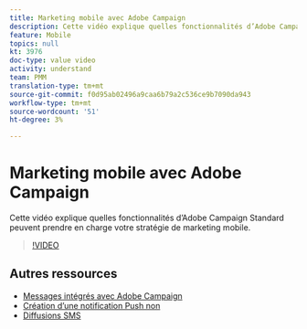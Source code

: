 ```yaml
---
title: Marketing mobile avec Adobe Campaign
description: Cette vidéo explique quelles fonctionnalités d’Adobe Campaign Standard peuvent prendre en charge votre stratégie de marketing mobile.
feature: Mobile
topics: null
kt: 3976
doc-type: value video
activity: understand
team: PMM
translation-type: tm+mt
source-git-commit: f0d95ab02496a9caa6b79a2c536ce9b7090da943
workflow-type: tm+mt
source-wordcount: '51'
ht-degree: 3%

---
```



# Marketing mobile avec Adobe Campaign

Cette vidéo explique quelles fonctionnalités d’Adobe Campaign Standard peuvent prendre en charge votre stratégie de marketing mobile.

>[!VIDEO](https://video.tv.adobe.com/v/29468?quality=12)

## Autres ressources

* [Messages intégrés avec Adobe Campaign](/help/communication-channels/mobile/in-app/in-app-message-overview.md)
* [Création d’une notification Push non](/help/communication-channels/mobile/push-notifications/creating-a-push-notification.md)
* [Diffusions SMS](/help/communication-channels/mobile/sms/sms-delivery.md)

